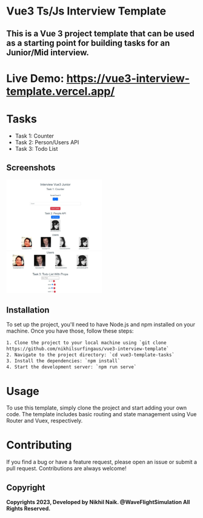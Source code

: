 
# Vue3 Ts/Js Interview Template
## This is a Vue 3 project template that can be used as a starting point for building tasks for an Junior/Mid interview.

# Live Demo: https://vue3-interview-template.vercel.app/


# Tasks

- Task 1: Counter
- Task 2: Person/Users API
- Task 3: Todo List

## Screenshots

<img src="https://github.com/nikhilsurfingaus/vue3-interview-template/blob/master/src/assets/demo1.jpg" alt="drawing" width="50%" height="50%" /> 
<img src="https://github.com/nikhilsurfingaus/vue3-interview-template/blob/master/src/assets/demo2.jpg" alt="drawing" width="50%" height="50%" />


##  Installation
To set up the project, you'll need to have Node.js and npm installed on your machine. Once you have those, follow these steps:

    1. Clone the project to your local machine using `git clone https://github.com/nikhilsurfingaus/vue3-interview-template`
    2. Navigate to the project directory: `cd vue3-template-tasks`
    3. Install the dependencies: `npm install`
    4. Start the development server: `npm run serve`

# Usage
To use this template, simply clone the project and start adding your own code. The template includes basic routing and state management using Vue Router and Vuex, respectively.

# Contributing
If you find a bug or have a feature request, please open an issue or submit a pull request. Contributions are always welcome!
## Copyright

**Copyrights 2023, Developed by Nikhil Naik. @WaveFlightSimulation All Rights Reserved.**

